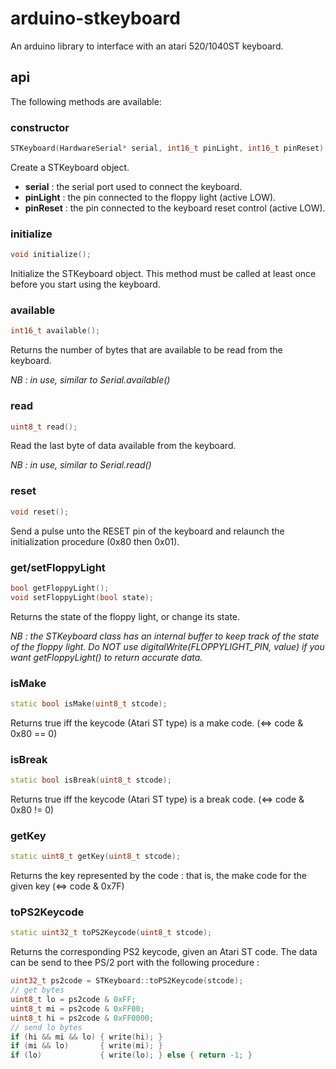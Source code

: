 # arduino-stkeyboard
An arduino library to interface with an atari 520/1040ST keyboard.

## api

The following methods are available:

### constructor
```cpp
STKeyboard(HardwareSerial* serial, int16_t pinLight, int16_t pinReset);
```
Create a STKeyboard object.
* **serial** : the serial port used to connect the keyboard.
* **pinLight** : the pin connected to the floppy light (active LOW).
* **pinReset** : the pin connected to the keyboard reset control (active LOW).

### initialize
```cpp
void initialize();
```
Initialize the STKeyboard object. This method must be called at least once before you start using the keyboard.

### available
```cpp
int16_t available();
```
Returns the number of bytes that are available to be read from the keyboard.

*NB : in use, similar to Serial.available()*

### read
```cpp
uint8_t read();
```
Read the last byte of data available from the keyboard.

*NB : in use, similar to Serial.read()*

### reset
```cpp
void reset();
```
Send a pulse unto the RESET pin of the keyboard and relaunch the initialization procedure (0x80 then 0x01).

### get/setFloppyLight
```cpp
bool getFloppyLight();
void setFloppyLight(bool state);
```
Returns the state of the floppy light, or change its state.

*NB : the STKeyboard class has an internal buffer to keep track of the state of the floppy light. Do NOT use digitalWrite(FLOPPYLIGHT_PIN, value) if you want getFloppyLight() to return accurate data.*

### isMake
```cpp
static bool isMake(uint8_t stcode);
```
Returns true iff the keycode (Atari ST type) is a make code. (<=> code & 0x80 == 0)

### isBreak
```cpp
static bool isBreak(uint8_t stcode);
```
Returns true iff the keycode (Atari ST type) is a break code. (<=> code & 0x80 != 0)

### getKey
```cpp
static uint8_t getKey(uint8_t stcode);
```
Returns the key represented by the code : that is, the make code for the given key (<=> code & 0x7F)

### toPS2Keycode
```cpp
static uint32_t toPS2Keycode(uint8_t stcode);
```
Returns the corresponding PS2 keycode, given an Atari ST code.
The data can be send to thee PS/2 port with the following procedure :
```cpp
uint32_t ps2code = STKeyboard::toPS2Keycode(stcode);
// get bytes
uint8_t lo = ps2code & 0xFF;
uint8_t mi = ps2code & 0xFF00;
uint8_t hi = ps2code & 0xFF0000;
// send lo bytes
if (hi && mi && lo) { write(hi); }
if (mi && lo)       { write(mi); }
if (lo)             { write(lo); } else { return -1; }
```
